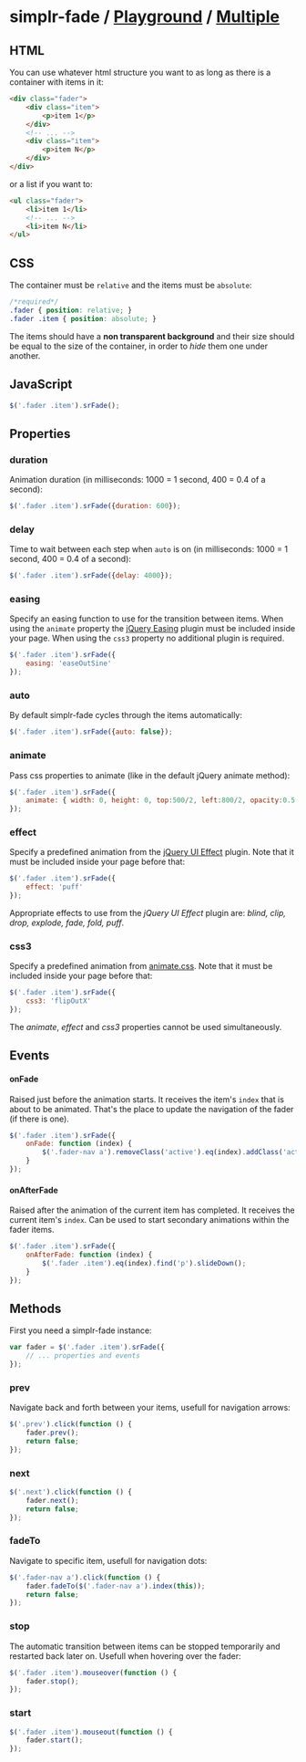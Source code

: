 
# simplr-fade / [Playground](http://simov.github.com/simplr-fade/) / [Multiple](http://simov.github.com/simplr-fade/examples/demo2.html)

## HTML

You can use whatever html structure you want to as long as there is a container with items in it:

```html
<div class="fader">
    <div class="item">
    	<p>item 1</p>
	</div>
	<!-- ... -->
	<div class="item">
		<p>item N</p>
	</div>
</div>
```

or a list if you want to:

```html
<ul class="fader">
	<li>item 1</li>
	<!-- ... -->
	<li>item N</li>
</ul>
```

## CSS

The container must be `relative` and the items must be `absolute`:

```css
/*required*/
.fader { position: relative; }
.fader .item { position: absolute; }
```

The items should have a **non transparent background** and their size should be equal to the size of the container, in order to *hide* them one under another.


## JavaScript

```js
$('.fader .item').srFade();
```


## Properties

### duration

Animation duration (in milliseconds: 1000 = 1 second, 400 = 0.4 of a second):

```js
$('.fader .item').srFade({duration: 600});
```

### delay

Time to wait between each step when `auto` is on (in milliseconds: 1000 = 1 second, 400 = 0.4 of a second):

```js
$('.fader .item').srFade({delay: 4000});
```

### easing

Specify an easing function to use for the transition between items. When using the `animate` property the [jQuery Easing](http://gsgd.co.uk/sandbox/jquery/easing/) plugin must be included inside your page. When using the `css3` property no additional plugin is required.

```js
$('.fader .item').srFade({
    easing: 'easeOutSine'
});
```

### auto

By default simplr-fade cycles through the items automatically:

```js
$('.fader .item').srFade({auto: false});
```

### animate

Pass css properties to animate (like in the default jQuery animate method):

```js
$('.fader .item').srFade({
	animate: { width: 0, height: 0, top:500/2, left:800/2, opacity:0.5 }
});
```

### effect

Specify a predefined animation from the [jQuery UI Effect](http://docs.jquery.com/UI/Effects) plugin. Note that it must be included inside your page before that:

```js
$('.fader .item').srFade({
	effect: 'puff'
});
```

Appropriate effects to use from the *jQuery UI Effect* plugin are: *blind, clip, drop, explode, fade, fold, puff*.

### css3

Specify a predefined animation from [animate.css](http://daneden.me/animate/). Note that it must be included inside your page before that:

```js
$('.fader .item').srFade({
    css3: 'flipOutX'
});
```

The *animate*, *effect* and *css3* properties cannot be used simultaneously.


## Events

#### onFade

Raised just before the animation starts. It receives the item's `index` that is about to be animated. That's the place to update the navigation of the fader (if there is one).

```js
$('.fader .item').srFade({
	onFade: function (index) {
		$('.fader-nav a').removeClass('active').eq(index).addClass('active');
	}
});
```

#### onAfterFade

Raised after the animation of the current item has completed. It receives the current item's `index`. Can be used to start secondary animations within the fader items.

```js
$('.fader .item').srFade({
	onAfterFade: function (index) {
		$('.fader .item').eq(index).find('p').slideDown();
	}
});
```

## Methods

First you need a simplr-fade instance:

```js
var fader = $('.fader .item').srFade({
	// ... properties and events
});
```

### prev

Navigate back and forth between your items, usefull for navigation arrows:

```js
$('.prev').click(function () {
	fader.prev();
	return false;
});
```

### next

```js
$('.next').click(function () {
	fader.next();
	return false;
});
```

### fadeTo

Navigate to specific item, usefull for navigation dots:

```js
$('.fader-nav a').click(function () {
	fader.fadeTo($('.fader-nav a').index(this));
	return false;
});
```

### stop

The automatic transition between items can be stopped temporarily and restarted back later on. Usefull when hovering over the fader:

```js
$('.fader .item').mouseover(function () {
	fader.stop();
});
```

### start

```js
$('.fader .item').mouseout(function () {
	fader.start();
});
```
